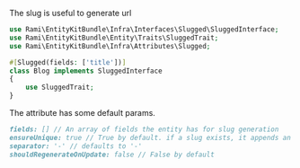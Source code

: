 The slug is useful to generate url

```php
use Rami\EntityKitBundle\Infra\Interfaces\Slugged\SluggedInterface;
use Rami\EntityKitBundle\Entity\Traits\SluggedTrait;
use Rami\EntityKitBundle\Infra\Attributes\Slugged;

#[Slugged(fields: ['title'])]
class Blog implements SluggedInterface 
{
    use SluggedTrait;
}
```

The attribute has some default params.
```markdown
fields: [] // An array of fields the entity has for slug generation
ensureUnique: true // True by default. if a slug exists, it appends an incremental number at the end
separator: '-' // defaults to '-'
shouldRegenerateOnUpdate: false // False by default
```